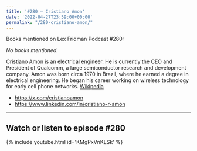 ```yaml
---
title: '#280 – Cristiano Amon'
date: '2022-04-27T23:59:00+00:00'
permalink: "/280-cristiano-amon/"
---
```


Books mentioned on Lex Fridman Podcast #280:

*No books mentioned.*

Cristiano Amon is an electrical engineer. He is currently the CEO and President of Qualcomm, a large semiconductor research and development company. Amon was born circa 1970 in Brazil, where he earned a degree in electrical engineering. He began his career working on wireless technology for early cell phone networks. <a href="https://en.wikipedia.org/wiki/Cristiano_Amon" target="_blank">Wikipedia</a>

- <a href="https://x.com/cristianoamon" target="_blank">https://x.com/cristianoamon</a>
- <a href="https://www.linkedin.com/in/cristiano-r-amon" target="_blank">https://www.linkedin.com/in/cristiano-r-amon</a>

- - - - - -

## Watch or listen to episode #280

{% include youtube.html id='KMgPxVnKLSk' %}